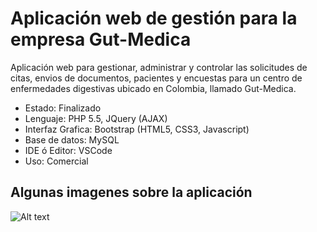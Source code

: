 # Aplicación web de gestión para la empresa Gut-Medica

Aplicación web para gestionar, administrar y controlar las solicitudes de citas, envios de documentos, pacientes y encuestas para un centro de enfermedades digestivas ubicado en Colombia, llamado Gut-Medica.

- Estado: Finalizado
- Lenguaje: PHP 5.5, JQuery (AJAX)
- Interfaz Grafica: Bootstrap (HTML5, CSS3, Javascript)
- Base de datos: MySQL
- IDE ó Editor: VSCode
- Uso: Comercial

## Algunas imagenes sobre la aplicación

![Alt text](https://ibb.co/czfbKn)
